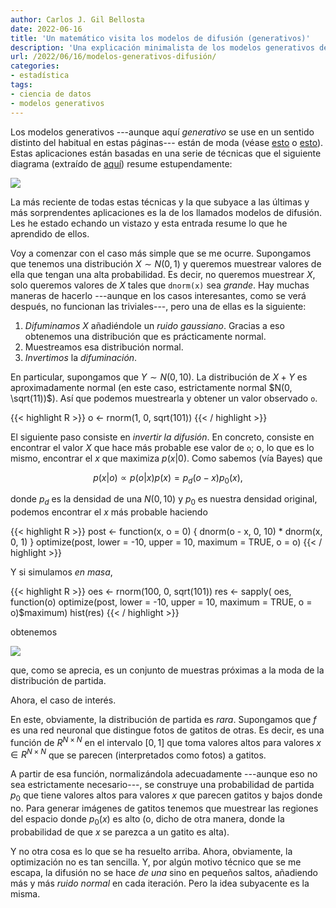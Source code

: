 ```yaml
---
author: Carlos J. Gil Bellosta
date: 2022-06-16
title: 'Un matemático visita los modelos de difusión (generativos)'
description: 'Una explicación minimalista de los modelos generativos de difusión'
url: /2022/06/16/modelos-generativos-difusión/
categories:
- estadística
tags:
- ciencia de datos
- modelos generativos
---
```


Los modelos generativos ---aunque aquí _generativo_ se use en un sentido distinto del habitual en estas páginas--- están de moda (véase [esto](https://en.wikipedia.org/wiki/DALL-E) o [esto](https://imagen.research.google/)). Estas aplicaciones están basadas en una serie de técnicas que el siguiente diagrama (extraído de [aquí](https://lilianweng.github.io/posts/2021-07-11-diffusion-models/)) resume estupendamente:

![](/wp-uploads/2022/06/generative-overview.png#center)

La más reciente de todas estas técnicas y la que subyace a las últimas y más sorprendentes aplicaciones es la de los llamados modelos de difusión. Les he estado echando un vistazo y esta entrada resume lo que he aprendido de ellos.

Voy a comenzar con el caso más simple que se me ocurre. Supongamos que tenemos una distribución $X \sim N(0, 1)$ y queremos muestrear valores de ella que tengan una alta probabilidad. Es decir, no queremos muestrear $X$, solo queremos valores de $X$ tales que `dnorm(x)` sea _grande_. Hay muchas maneras de hacerlo ---aunque en los casos interesantes, como se verá después, no funcionan las triviales---, pero una de ellas es la siguiente:

1. _Difuminamos_ $X$ añadiéndole un _ruido gaussiano_. Gracias a eso obtenemos una distribución que es prácticamente normal.
2. Muestreamos esa distribución normal.
3. _Invertimos_ la _difuminación_.

En particular, supongamos que $Y \sim N(0, 10)$. La distribución de $X+Y$ es aproximadamente normal (en este caso, estrictamente normal $N(0, \sqrt(11))$). Así que podemos muestrearla y obtener un valor observado `o`.

{{< highlight R >}}
o <- rnorm(1, 0, sqrt(101))
{{< / highlight >}}

El siguiente paso consiste en _invertir la difusión_. En concreto, consiste en encontrar el valor $X$ que hace más probable ese valor de `o`; o, lo que es lo mismo,  encontrar el $x$ que maximiza $p(x | 0)$. Como sabemos (vía Bayes) que

$$p(x | o) \propto p(o | x) p(x) = p_d(o -x) p_0(x),$$

donde $p_d$ es la densidad de una $N(0, 10)$ y $p_0$ es nuestra densidad original, podemos encontrar el $x$ más probable haciendo

{{< highlight R >}}
post <- function(x, o = 0) {
  dnorm(o - x, 0, 10) * dnorm(x, 0, 1)
}
optimize(post,
         lower = -10, upper = 10,
         maximum = TRUE, o = o)
{{< / highlight >}}

Y si simulamos _en masa_,

{{< highlight R >}}
oes <- rnorm(100, 0, sqrt(101))
res <- sapply(
  oes,
  function(o) optimize(post,
                       lower = -10, upper = 10,
                       maximum = TRUE, o = o)$maximum)
hist(res)
{{< / highlight >}}

obtenemos

![](/wp-uploads/2022/06/diffusion_simulation.png#center)

que, como se aprecia, es un conjunto de muestras próximas a la moda de la distribución de partida.

Ahora, el caso de interés.

En este, obviamente, la distribución de partida es _rara_. Supongamos que $f$ es una red neuronal que distingue fotos de gatitos de otras. Es decir, es una función de $R^{N\times N}$ en el intervalo $[0,1]$ que toma valores altos para valores $x \in R^{N\times N}$ que se parecen (interpretados como fotos) a gatitos.

A partir de esa función, normalizándola adecuadamente ---aunque eso no sea estrictamente necesario---, se construye una probabilidad de partida $p_0$ que tiene valores altos para valores $x$ que parecen gatitos y bajos donde no. Para generar imágenes de gatitos tenemos que muestrear las regiones del espacio donde $p_0(x)$ es alto (o, dicho de otra manera, donde la probabilidad de que $x$ se parezca a un gatito es alta).

Y no otra cosa es lo que se ha resuelto arriba. Ahora, obviamente, la optimización no es tan sencilla. Y, por algún motivo técnico que se me escapa, la difusión no se hace _de una_ sino en pequeños saltos, añadiendo más y más _ruido normal_ en cada iteración. Pero la idea subyacente es la misma.
